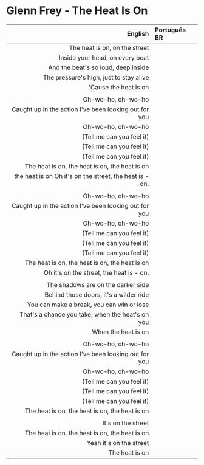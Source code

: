 # Glenn Frey - The Heat Is On

| English | Português BR |
|------:|:--------------------|
| The heat is on, on the street |
| Inside your head, on every beat |
| And the beat's so loud, deep inside |
| The pressure's high, just to stay alive |
| 'Cause the heat is on |
|  |
| Oh-wo-ho, oh-wo-ho |
| Caught up in the action I've been looking out for you |
| Oh-wo-ho, oh-wo-ho |
| (Tell me can you feel it) |
| (Tell me can you feel it) |
| (Tell me can you feel it) |
| The heat is on, the heat is on, the heat is on |
| the heat is on Oh it's on the street, the heat is - on. |
|  |
| Oh-wo-ho, oh-wo-ho |
| Caught up in the action I've been looking out for you |
| Oh-wo-ho, oh-wo-ho |
| (Tell me can you feel it) |
| (Tell me can you feel it) |
| (Tell me can you feel it) |
| The heat is on, the heat is on, the heat is on |
| Oh it's on the street, the heat is - on. |
|  |
| The shadows are on the darker side |
| Behind those doors, it's a wilder ride |
| You can make a break, you can win or lose |
| That's a chance you take, when the heat's on you |
| When the heat is on |
|  |
| Oh-wo-ho, oh-wo-ho |
| Caught up in the action I've been looking out for you |
| Oh-wo-ho, oh-wo-ho |
| (Tell me can you feel it) |
| (Tell me can you feel it) |
| (Tell me can you feel it) |
| The heat is on, the heat is on, the heat is on |
|  |
| It's on the street |
| The heat is on, the heat is on, the heat is on |
| Yeah it's on the street |
| The heat is on |